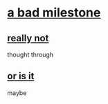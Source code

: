 # [a bad milestone](https://github.com/Thrillberg/my-first-repository/milestone/1)

## [really not](https://github.com/Thrillberg/my-first-repository/issues/86)

thought through

## [or is it](https://github.com/Thrillberg/my-first-repository/issues/87)

maybe

